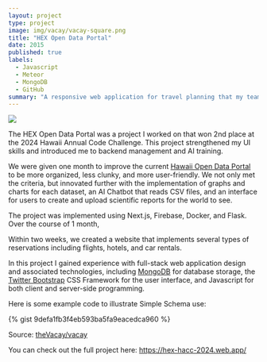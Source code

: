 ```yaml
---
layout: project
type: project
image: img/vacay/vacay-square.png
title: "HEX Open Data Portal"
date: 2015
published: true
labels:
  - Javascript
  - Meteor
  - MongoDB
  - GitHub
summary: "A responsive web application for travel planning that my team developed in ICS 415."
---
```


<img class="img-fluid" src="../img/vacay/vacay-home-page.png">

The HEX Open Data Portal was a project I worked on that won 2nd place at the 2024 Hawaii Annual Code Challenge. This project strengthened my UI skills and introduced me to backend management and AI training.

We were given one month to improve the current [Hawaii Open Data Portal](https://opendata.hawaii.gov/) to be more organized, less clunky, and more user-friendly. We not only met the criteria, but innovated further with the implementation of graphs and charts for each dataset, an AI Chatbot that reads CSV files, and an interface for users to create and upload scientific reports for the world to see.

The project was implemented using Next.js, Firebase, Docker, and Flask. Over the course of 1 month, 

Within two weeks, we created a website that implements several types of reservations including flights, hotels, and car rentals.

In this project I gained experience with full-stack web application design and associated technologies, including [MongoDB](http://mongodb.com) for database storage, the [Twitter Bootstrap](http://getbootstrap.com/) CSS Framework for the user interface, and Javascript for both client and server-side programming. 

Here is some example code to illustrate Simple Schema use:

{% gist 9defa1fb3f4eb593ba5fa9eacedca960 %}
 
Source: <a href="https://github.com/theVacay/vacay">theVacay/vacay</a>

You can check out the full project here: https://hex-hacc-2024.web.app/
